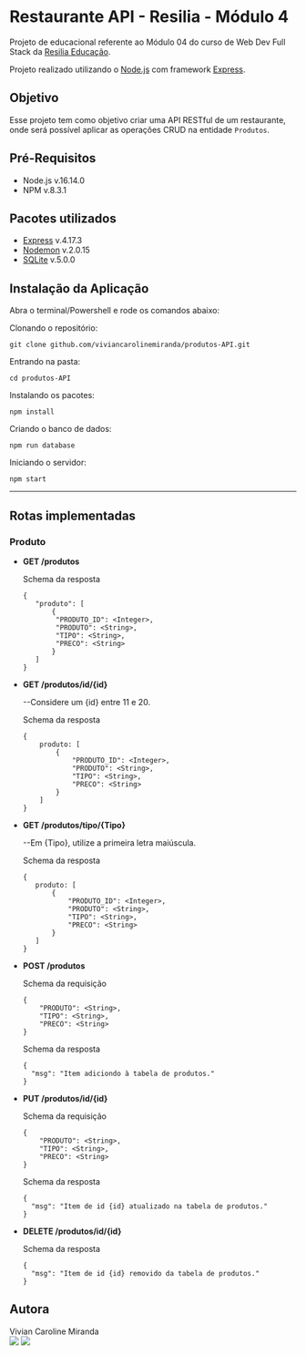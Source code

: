 # Restaurante API - Resilia - Módulo 4

Projeto de educacional referente ao Módulo 04 do curso de Web Dev Full Stack da [Resilia Educação](https://www.resilia.com.br/).

Projeto realizado utilizando o [Node.js](https://nodejs.org/en/) com framework [Express](https://expressjs.com/).

## Objetivo
Esse projeto tem como objetivo criar uma API RESTful de um restaurante, onde será possível aplicar as operações CRUD na entidade `Produtos`.

## Pré-Requisitos

* Node.js  v.16.14.0
* NPM v.8.3.1

## Pacotes utilizados
* [Express](https://www.npmjs.com/package/express) v.4.17.3
* [Nodemon](https://www.npmjs.com/package/nodemon) v.2.0.15
* [SQLite](https://www.npmjs.com/package/sqlite3)  v.5.0.0

## Instalação da Aplicação

Abra o terminal/Powershell e rode os comandos abaixo:

Clonando o repositório:
```
git clone github.com/viviancarolinemiranda/produtos-API.git
```
Entrando na pasta:
```
cd produtos-API
```

Instalando os pacotes:
```
npm install
```

Criando o banco de dados:
```
npm run database
```

Iniciando o servidor:
```
npm start
```

---

## Rotas implementadas

### Produto

 * **GET /produtos**
 
    Schema da resposta
    ```
    {
       "produto": [
           {
            "PRODUTO_ID": <Integer>,
            "PRODUTO": <String>,
            "TIPO": <String>,
            "PRECO": <String>
           }
       ]
    }
   
 * **GET /produtos/id/{id}**
    
    --Considere um {id} entre 11 e 20.
    
    Schema da resposta
    ```
    {
        produto: [
            {
                "PRODUTO_ID": <Integer>,
                "PRODUTO": <String>,
                "TIPO": <String>,
                "PRECO": <String>
            }
        ]
    }
    ```
    
 * **GET /produtos/tipo/{Tipo}**
     
     --Em {Tipo}, utilize a primeira letra maiúscula.

     Schema da resposta
     ```
     {
        produto: [
            {
                "PRODUTO_ID": <Integer>,
                "PRODUTO": <String>,
                "TIPO": <String>,
                "PRECO": <String>
            }
        ]
     }
    ```

 * **POST /produtos**

     Schema da requisição
    ```
    {
        "PRODUTO": <String>,
        "TIPO": <String>,
        "PRECO": <String>
    }
    ```

    Schema da resposta
    ```
    {
      "msg": "Item adiciondo à tabela de produtos."
    }
    ```

 * **PUT /produtos/id/{id}**

     Schema da requisição
    ```
    {
        "PRODUTO": <String>,
        "TIPO": <String>,
        "PRECO": <String>
    }
    ```

    Schema da resposta
    ```
    {
      "msg": "Item de id {id} atualizado na tabela de produtos."
    }
    ```

 * **DELETE /produtos/id/{id}**

    Schema da resposta
    ```
    {
      "msg": "Item de id {id} removido da tabela de produtos."
    }
    ```


## Autora
Vivian Caroline Miranda
<br><a href = "mailto:vivianmiranda@alunos.utfpr.edu.br"><img src="https://img.shields.io/badge/-Gmail-%23333?style=for-the-badge&logo=gmail&logoColor=white" target="_blank"></a>
  <a href="https://www.linkedin.com/in/viviancaroline/" target="_blank"><img src="https://img.shields.io/badge/-LinkedIn-%230077B5?style=for-the-badge&logo=linkedin&logoColor=white" target="_blank"></a> 
